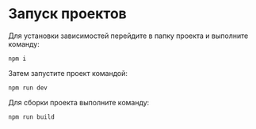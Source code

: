 # Запуск проектов

Для установки зависимостей перейдите в папку проекта и выполните команду:

```
npm i
```

Затем запустите проект командой:

```
npm run dev
```

Для сборки проекта выполните команду:

```
npm run build
```
